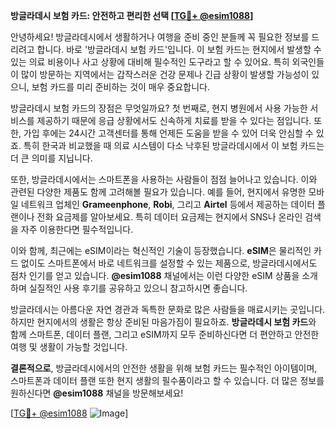 **방글라데시 보험 카드: 안전하고 편리한 선택 [[TG💪+ @esim1088](https://t.me/s/esim1088)]**

안녕하세요! 방글라데시에서 생활하거나 여행을 준비 중인 분들께 꼭 필요한 정보를 드리려고 합니다. 바로 '방글라데시 보험 카드'입니다. 이 보험 카드는 현지에서 발생할 수 있는 의료 비용이나 사고 상황에 대비해 필수적인 도구라고 할 수 있어요. 특히 외국인들이 많이 방문하는 지역에서는 갑작스러운 건강 문제나 긴급 상황이 발생할 가능성이 있으니, 보험 카드를 미리 준비하는 것이 매우 중요합니다.

방글라데시 보험 카드의 장점은 무엇일까요? 첫 번째로, 현지 병원에서 사용 가능한 서비스를 제공하기 때문에 응급 상황에서도 신속하게 치료를 받을 수 있다는 점입니다. 또한, 가입 후에는 24시간 고객센터를 통해 언제든 도움을 받을 수 있어 더욱 안심할 수 있죠. 특히 한국과 비교했을 때 의료 시스템이 다소 낙후된 방글라데시에서 이 보험 카드는 더 큰 의미를 지닙니다.

또한, 방글라데시에서는 스마트폰을 사용하는 사람들이 점점 늘어나고 있습니다. 이와 관련된 다양한 제품도 함께 고려해볼 필요가 있습니다. 예를 들어, 현지에서 유명한 모바일 네트워크 업체인 **Grameenphone**, **Robi**, 그리고 **Airtel** 등에서 제공하는 데이터 플랜이나 전화 요금제를 알아보세요. 특히 데이터 요금제는 현지에서 SNS나 온라인 검색을 자주 이용한다면 필수적입니다.

이와 함께, 최근에는 eSIM이라는 혁신적인 기술이 등장했습니다. **eSIM**은 물리적인 카드 없이도 스마트폰에서 바로 네트워크를 설정할 수 있는 제품으로, 방글라데시에서도 점차 인기를 얻고 있습니다. **@esim1088** 채널에서는 이런 다양한 eSIM 상품을 소개하며 실질적인 사용 후기를 공유하고 있으니 참고하시면 좋습니다.

방글라데시는 아름다운 자연 경관과 독특한 문화로 많은 사람들을 매료시키는 곳입니다. 하지만 현지에서의 생활은 항상 준비된 마음가짐이 필요하죠. **방글라데시 보험 카드**와 함께 스마트폰, 데이터 플랜, 그리고 eSIM까지 모두 준비하신다면 더 편안하고 안전한 여행 및 생활이 가능할 것입니다.

**결론적으로**, 방글라데시에서의 안전한 생활을 위해 보험 카드는 필수적인 아이템이며, 스마트폰과 데이터 플랜 또한 현지 생활의 필수품이라고 할 수 있습니다. 더 많은 정보를 원하신다면 **@esim1088** 채널을 방문해보세요! 

[[TG💪+ @esim1088](https://t.me/s/esim1088) ![Image](https://i.postimg.cc/Y0z9fWf4/image.png)]